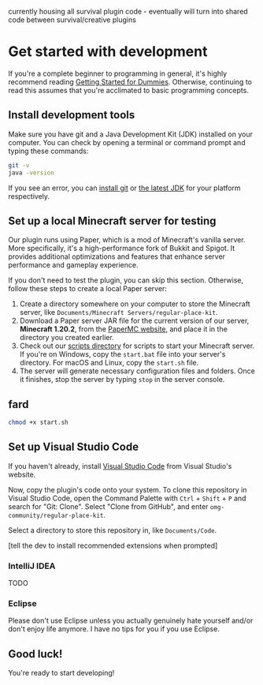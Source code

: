 currently housing all survival plugin code - eventually will turn into shared code between survival/creative plugins

# Get started with development

If you're a complete beginner to programming in general, it's highly recommend reading [Getting Started for Dummies](NOOB.md). Otherwise, continuing to read this assumes that you're acclimated to basic programming concepts.

## Install development tools

Make sure you have git and a Java Development Kit (JDK) installed on your computer. You can check by opening a terminal or command prompt and typing these commands:
```sh
git -v
java -version
```
If you see an error, you can [install git](https://www.git-scm.com/downloads) or [the latest JDK](https://www.oracle.com/java/technologies/downloads/) for your platform respectively.

## Set up a local Minecraft server for testing

Our plugin runs using Paper, which is a mod of Minecraft's vanilla server. More specifically, it's a high-performance fork of Bukkit and Spigot. It provides additional optimizations and features that enhance server performance and gameplay experience.

If you don't need to test the plugin, you can skip this section. Otherwise, follow these steps to create a local Paper server:

1. Create a directory somewhere on your computer to store the Minecraft server, like `Documents/Minecraft Servers/regular-place-kit`.
2. Download a Paper server JAR file for the current version of our server, **Minecraft 1.20.2**, from the [PaperMC website](https://papermc.io/downloads/all), and place it in the directory you created earlier.
3. Check out our [scripts directory](scripts/) for scripts to start your Minecraft server. If you're on Windows, copy the `start.bat` file into your server's directory. For macOS and Linux, copy the `start.sh` file.
4. The server will generate necessary configuration files and folders. Once it finishes, stop the server by typing `stop` in the server console.
## fard
```sh
chmod +x start.sh
```

## Set up Visual Studio Code

If you haven't already, install [Visual Studio Code](https://code.visualstudio.com/) from Visual Studio's website.

Now, copy the plugin's code onto your system. To clone this repository in Visual Studio Code, open the Command Palette with `Ctrl` + `Shift` + `P` and search for "Git: Clone". Select "Clone from GitHub", and enter `omg-community/regular-place-kit`.

Select a directory to store this repository in, like `Documents/Code`.

[tell the dev to install recommended extensions when prompted]



### IntelliJ IDEA

TODO

### Eclipse

Please don't use Eclipse unless you actually genuinely hate yourself and/or don't enjoy life anymore. I have no tips for you if you use Eclipse.

## Good luck!

You're ready to start developing!
